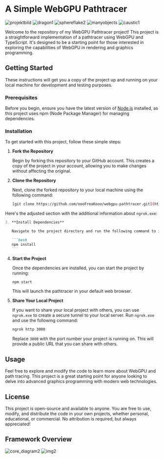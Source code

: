 # A Simple WebGPU Pathtracer

![projektbild](https://github.com/user-attachments/assets/cba4d817-094c-4a78-8b2d-f365d7bd4f54)
![dragon1](https://github.com/oooFreaKooo/WebGPU_Simple_Pathtracer/assets/60832668/7f8c6265-2c88-486d-8ad9-17761430a193)
![sphereflake2](https://github.com/oooFreaKooo/WebGPU_Simple_Pathtracer/assets/60832668/92c27dca-96e5-4ff2-a43c-effc1ed5baa6)
![manyobjects](https://github.com/oooFreaKooo/WebGPU_Simple_Pathtracer/assets/60832668/21047ea3-939c-4cda-8802-b2e59d3dee6d)
![caustic1](https://github.com/oooFreaKooo/WebGPU_Simple_Pathtracer/assets/60832668/3dd66f00-3575-4703-a26b-b76a4af91ded)


Welcome to the repository of my WebGPU Pathtracer project! This project is a straightforward implementation of a pathtracer using WebGPU and TypeScript. It's designed to be a starting point for those interested in exploring the capabilities of WebGPU in rendering and graphics programming.


## Getting Started

These instructions will get you a copy of the project up and running on your local machine for development and testing purposes.

### Prerequisites

Before you begin, ensure you have the latest version of [Node.js](https://nodejs.org/) installed, as this project uses npm (Node Package Manager) for managing dependencies.

### Installation

To get started with this project, follow these simple steps:

1. **Fork the Repository**

   Begin by forking this repository to your GitHub account. This creates a copy of the project in your account, allowing you to make changes without affecting the original.

2. **Clone the Repository**

   Next, clone the forked repository to your local machine using the following command:

   ```bash
   [git clone https://github.com/oooFreaKooo/webgpu-pathtracer.git](https://github.com/oooFreaKooo/WebGPU_Simple_Pathtracer.git)
   ```

Here's the adjusted section with the additional information about `ngrok.exe`:

````markdown
3. **Install Dependencies**

   Navigate to the project directory and run the following command to install the necessary dependencies:

   ```bash
   npm install
   ```
````

4. **Start the Project**

   Once the dependencies are installed, you can start the project by running:

   ```bash
   npm start
   ```

   This will launch the pathtracer in your default web browser.

5. **Share Your Local Project**

   If you want to share your local project with others, you can use `ngrok.exe` to create a secure tunnel to your local server. Run `ngrok.exe` and use the following command:

   ```bash
   ngrok http 3000
   ```

   Replace `3000` with the port number your project is running on. This will provide a public URL that you can share with others.

## Usage

Feel free to explore and modify the code to learn more about WebGPU and path tracing. This project is a great starting point for anyone looking to delve into advanced graphics programming with modern web technologies.

## License

This project is open-source and available to anyone. You are free to use, modify, and distribute the code in your own projects, whether personal, educational, or commercial. No attribution is required, but always appreciated!

## Framework Overview
![core_diagram2](https://github.com/oooFreaKooo/WebGPU_Simple_Pathtracer/assets/60832668/c56b46b3-366a-4dee-8c80-2b72880a8517)
![img2](https://github.com/user-attachments/assets/19779169-7231-4af8-83c4-5091cb28909d)

